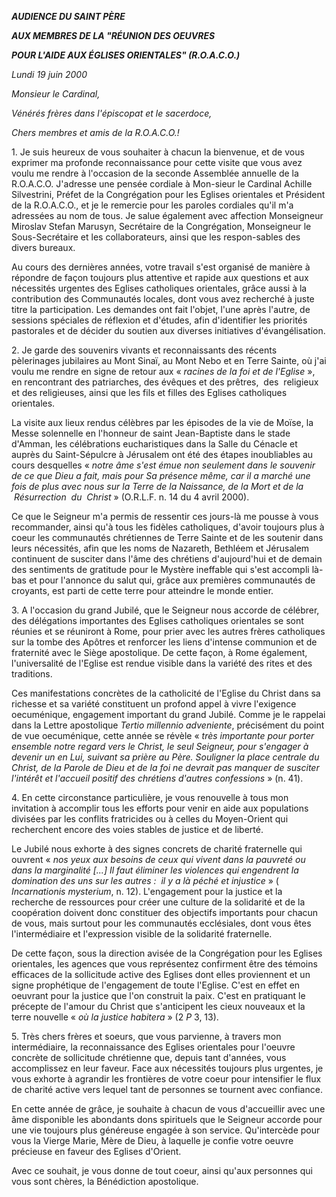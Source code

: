 ***AUDIENCE DU SAINT PÈRE***

***AUX MEMBRES DE LA "RÉUNION DES OEUVRES***

***POUR L'AIDE AUX ÉGLISES ORIENTALES" (R.O.A.C.O.)***

*Lundi 19 juin 2000*

*Monsieur le Cardinal,*

*Vénérés frères dans l'épiscopat et le sacerdoce,*

*Chers membres et amis de la R.O.A.C.O.!*

1. Je suis heureux de vous souhaiter à chacun la bienvenue, et de vous exprimer ma profonde reconnaissance pour cette visite que vous avez voulu me rendre à l'occasion de la seconde Assemblée annuelle de la R.O.A.C.O. J'adresse une pensée cordiale à Mon-sieur le Cardinal Achille Silvestrini, Préfet de la Congrégation pour les Eglises orientales et Président de la R.O.A.C.O., et je le remercie pour les paroles cordiales qu'il m'a adressées au nom de tous. Je salue également avec affection Monseigneur Miroslav Stefan Marusyn, Secrétaire de la Congrégation, Monseigneur le Sous-Secrétaire et les collaborateurs, ainsi que les respon-sables des divers bureaux.

Au cours des dernières années, votre travail s'est organisé de manière à répondre de façon toujours plus attentive et rapide aux questions et aux nécessités urgentes des Eglises catholiques orientales, grâce aussi à la contribution des Communautés locales, dont vous avez recherché à juste titre la participation. Les demandes ont fait l'objet, l'une après l'autre, de sessions spéciales de réflexion et d'études, afin d'identifier les priorités pastorales et de décider du soutien aux diverses initiatives d'évangélisation.

2. Je garde des souvenirs vivants et reconnaissants des récents pèlerinages jubilaires au Mont Sinaï, au Mont Nebo et en Terre Sainte, où j'ai voulu me rendre en signe de retour aux « *racines de la foi et de l'Eglise* », en rencontrant des patriarches, des évêques et des prêtres,  des  religieux et des religieuses, ainsi que les fils et filles des Eglises catholiques orientales.

La visite aux lieux rendus célèbres par les épisodes de la vie de Moïse, la Messe solennelle en l'honneur de saint Jean-Baptiste dans le stade d'Amman, les célébrations eucharistiques dans la Salle du Cénacle et auprès du Saint-Sépulcre à Jérusalem ont été des étapes inoubliables au cours desquelles « *notre âme s'est émue non seulement dans le souvenir de ce que Dieu a fait, mais pour Sa présence même, car il a marché une fois de plus avec nous sur la Terre de la Naissance, de la Mort et de la  Résurrection  du  Christ* » (O.R.L.F. n. 14 du 4 avril 2000).

Ce que le Seigneur m'a permis de ressentir ces jours-là me pousse à vous recommander, ainsi qu'à tous les fidèles catholiques, d'avoir toujours plus à coeur les communautés chrétiennes de Terre Sainte et de les soutenir dans leurs nécessités, afin que les noms de Nazareth, Bethléem et Jérusalem continuent de susciter dans l'âme des chrétiens d'aujourd'hui et de demain des sentiments de gratitude pour le Mystère ineffable qui s'est accompli là-bas et pour l'annonce du salut qui, grâce aux premières communautés de croyants, est parti de cette terre pour atteindre le monde entier.

3. A l'occasion du grand Jubilé, que le Seigneur nous accorde de célébrer, des délégations importantes des Eglises catholiques orientales se sont réunies et se réuniront à Rome, pour prier avec les autres frères catholiques sur la tombe des Apôtres et renforcer les liens d'intense communion et de fraternité avec le Siège apostolique. De cette façon, à Rome également, l'universalité de l'Eglise est rendue visible dans la variété des rites et des traditions.

Ces manifestations concrètes de la catholicité de l'Eglise du Christ dans sa richesse et sa variété constituent un profond appel à vivre l'exigence oecuménique, engagement important du grand Jubilé. Comme je le rappelai dans la Lettre apostolique *Tertio millennio adveniente*, précisément du point de vue oecuménique, cette année se révèle « *très importante pour porter ensemble notre regard vers le Christ, le seul Seigneur, pour s'engager à devenir un en Lui, suivant sa prière au Père. Souligner la place centrale du Christ, de la Parole de Dieu et de la foi ne devrait pas manquer de susciter l'intérêt et l'accueil positif des chrétiens d'autres confessions* » (n. 41).

4. En cette circonstance particulière, je vous renouvelle à tous mon invitation à accomplir tous les efforts pour venir en aide aux populations divisées par les conflits fratricides ou à celles du Moyen-Orient qui recherchent encore des voies stables de justice et de liberté.

Le Jubilé nous exhorte à des signes concrets de charité fraternelle qui ouvrent « *nos yeux aux besoins de ceux qui vivent dans la pauvreté ou dans la marginalité [...] Il faut éliminer les violences qui engendrent la domination des uns sur les autres :  il y a là péché et injustice* » ( *Incarnationis mysterium*, n. 12). L'engagement pour la justice et la recherche de ressources pour créer une culture de la solidarité et de la coopération doivent donc constituer des objectifs importants pour chacun de vous, mais surtout pour les communautés ecclésiales, dont vous êtes l'intermédiaire et l'expression visible de la solidarité fraternelle.

De cette façon, sous la direction avisée de la Congrégation pour les Eglises orientales, les agences que vous représentez confirment être des témoins efficaces de la sollicitude active des Eglises dont elles proviennent et un signe prophétique de l'engagement de toute l'Eglise. C'est en effet en oeuvrant pour la justice que l'on construit la paix. C'est en pratiquant le précepte de l'amour du Christ que s'anticipent les cieux nouveaux et la terre nouvelle « *où la justice habitera* » (2 *P* 3, 13).

5. Très chers frères et soeurs, que vous parvienne, à travers mon intermédiaire, la reconnaissance des Eglises orientales pour l'oeuvre concrète de sollicitude chrétienne que, depuis tant d'années, vous accomplissez en leur faveur. Face aux nécessités toujours plus urgentes, je vous exhorte à agrandir les frontières de votre coeur pour intensifier le flux de charité active vers lequel tant de personnes se tournent avec confiance.

En cette année de grâce, je souhaite à chacun de vous d'accueillir avec une âme disponible les abondants dons spirituels que le Seigneur accorde pour une vie toujours plus généreuse engagée à son service. Qu'intercède pour vous la Vierge Marie, Mère de Dieu, à laquelle je confie votre oeuvre précieuse en faveur des Eglises d'Orient.

Avec ce souhait, je vous donne de tout coeur, ainsi qu'aux personnes qui vous sont chères, la Bénédiction apostolique.